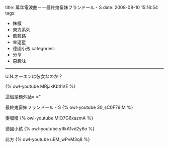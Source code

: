 title: 萬年電波曲－－最終鬼畜妹フランドール・S
date: 2008-08-10 15:16:54
tags:
- 妹樣
- 東方系列
- 藍藍路
- 幸運星
- 德國小孩
categories:
- 分享
- 惡趣味
---

U.N.オーエンは彼女なのか？

{% owl-youtube MRjJkKbthVE %}

這個是題外話= ="

<!-- more -->

最終鬼畜妹フランドール・S
{% owl-youtube 30_sC0F79IM %}

麥噹噹
{% owl-youtube MlO7G6xazmA %}

德國小孩
{% owl-youtube yRkA1vd2y6o %}

此方
{% owl-youtube uEM_wPvM3q8 %}